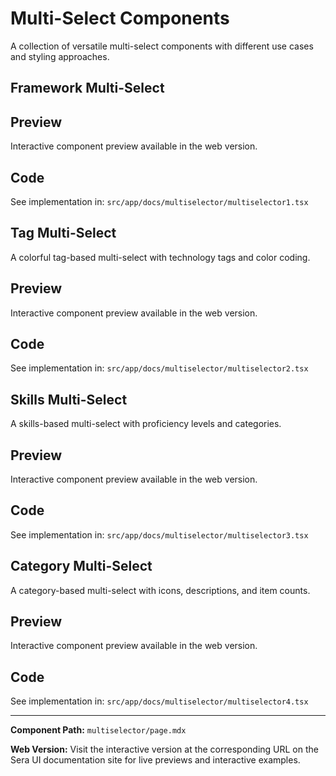 # Multi-Select Components 

A collection of versatile multi-select components with different use cases and styling approaches.

## Framework Multi-Select

## Preview

Interactive component preview available in the web version.

## Code

See implementation in: `src/app/docs/multiselector/multiselector1.tsx`

## Tag Multi-Select

A colorful tag-based multi-select with technology tags and color coding.

## Preview

Interactive component preview available in the web version.

## Code

See implementation in: `src/app/docs/multiselector/multiselector2.tsx`

## Skills Multi-Select

A skills-based multi-select with proficiency levels and categories.

## Preview

Interactive component preview available in the web version.

## Code

See implementation in: `src/app/docs/multiselector/multiselector3.tsx`

## Category Multi-Select

A category-based multi-select with icons, descriptions, and item counts.

## Preview

Interactive component preview available in the web version.

## Code

See implementation in: `src/app/docs/multiselector/multiselector4.tsx`

---

**Component Path:** `multiselector/page.mdx`

**Web Version:** Visit the interactive version at the corresponding URL on the Sera UI documentation site for live previews and interactive examples.
